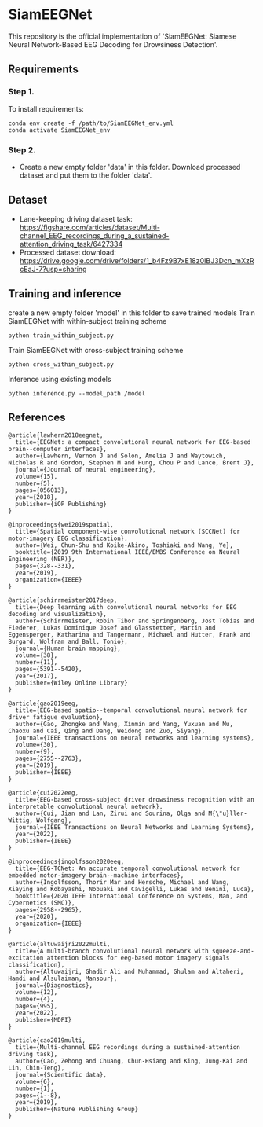 # SiamEEGNet
This repository is the official implementation of 'SiamEEGNet: Siamese Neural Network-Based EEG Decoding for Drowsiness Detection'.

## Requirements
### Step 1.
To install requirements:
```
conda env create -f /path/to/SiamEEGNet_env.yml
conda activate SiamEEGNet_env
```
### Step 2.
- Create a new empty folder 'data' in this folder. Download processed dataset and put them to the folder 'data'.

## Dataset
- Lane-keeping driving dataset task: https://figshare.com/articles/dataset/Multi-channel_EEG_recordings_during_a_sustained-attention_driving_task/6427334
- Processed dataset download: https://drive.google.com/drive/folders/1_b4Fz9B7xE18z0IBJ3Dcn_mXzRcEaJ-7?usp=sharing

## Training and inference
create a new empty folder 'model' in this folder to save trained models
Train SiamEEGNet with within-subject training scheme
```
python train_within_subject.py
```
Train SiamEEGNet with cross-subject training scheme
```
python cross_within_subject.py
```
Inference using existing models
```
python inference.py --model_path /model
```
## References
```
@article{lawhern2018eegnet,
  title={EEGNet: a compact convolutional neural network for EEG-based brain--computer interfaces},
  author={Lawhern, Vernon J and Solon, Amelia J and Waytowich, Nicholas R and Gordon, Stephen M and Hung, Chou P and Lance, Brent J},
  journal={Journal of neural engineering},
  volume={15},
  number={5},
  pages={056013},
  year={2018},
  publisher={iOP Publishing}
}
```
```
@inproceedings{wei2019spatial,
  title={Spatial component-wise convolutional network (SCCNet) for motor-imagery EEG classification},
  author={Wei, Chun-Shu and Koike-Akino, Toshiaki and Wang, Ye},
  booktitle={2019 9th International IEEE/EMBS Conference on Neural Engineering (NER)},
  pages={328--331},
  year={2019},
  organization={IEEE}
}
```

```
@article{schirrmeister2017deep,
  title={Deep learning with convolutional neural networks for EEG decoding and visualization},
  author={Schirrmeister, Robin Tibor and Springenberg, Jost Tobias and Fiederer, Lukas Dominique Josef and Glasstetter, Martin and Eggensperger, Katharina and Tangermann, Michael and Hutter, Frank and Burgard, Wolfram and Ball, Tonio},
  journal={Human brain mapping},
  volume={38},
  number={11},
  pages={5391--5420},
  year={2017},
  publisher={Wiley Online Library}
}
```

```
@article{gao2019eeg,
  title={EEG-based spatio--temporal convolutional neural network for driver fatigue evaluation},
  author={Gao, Zhongke and Wang, Xinmin and Yang, Yuxuan and Mu, Chaoxu and Cai, Qing and Dang, Weidong and Zuo, Siyang},
  journal={IEEE transactions on neural networks and learning systems},
  volume={30},
  number={9},
  pages={2755--2763},
  year={2019},
  publisher={IEEE}
}
```

```
@article{cui2022eeg,
  title={EEG-based cross-subject driver drowsiness recognition with an interpretable convolutional neural network},
  author={Cui, Jian and Lan, Zirui and Sourina, Olga and M{\"u}ller-Wittig, Wolfgang},
  journal={IEEE Transactions on Neural Networks and Learning Systems},
  year={2022},
  publisher={IEEE}
}
```
```
@inproceedings{ingolfsson2020eeg,
  title={EEG-TCNet: An accurate temporal convolutional network for embedded motor-imagery brain--machine interfaces},
  author={Ingolfsson, Thorir Mar and Hersche, Michael and Wang, Xiaying and Kobayashi, Nobuaki and Cavigelli, Lukas and Benini, Luca},
  booktitle={2020 IEEE International Conference on Systems, Man, and Cybernetics (SMC)},
  pages={2958--2965},
  year={2020},
  organization={IEEE}
}
```

```
@article{altuwaijri2022multi,
  title={A multi-branch convolutional neural network with squeeze-and-excitation attention blocks for eeg-based motor imagery signals classification},
  author={Altuwaijri, Ghadir Ali and Muhammad, Ghulam and Altaheri, Hamdi and Alsulaiman, Mansour},
  journal={Diagnostics},
  volume={12},
  number={4},
  pages={995},
  year={2022},
  publisher={MDPI}
}
```

```
@article{cao2019multi,
  title={Multi-channel EEG recordings during a sustained-attention driving task},
  author={Cao, Zehong and Chuang, Chun-Hsiang and King, Jung-Kai and Lin, Chin-Teng},
  journal={Scientific data},
  volume={6},
  number={1},
  pages={1--8},
  year={2019},
  publisher={Nature Publishing Group}
}
```
